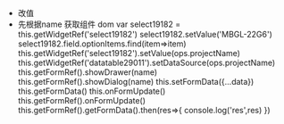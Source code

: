 - 改值
- 先根据name 获取组件 dom
var select19182 = this.getWidgetRef('select19182')
select19182.setValue('MBGL-22G6')
select19182.field.optionItems.find(item=>item)
this.getWidgetRef('select19182').setValue(ops.projectName)
this.getWidgetRef('datatable29011').setDataSource(ops.projectName)
this.getFormRef().showDrawer(name)
this.getFormRef().showDialog(name)
this.setFormData({...data})
this.getFormData()
this.onFormUpdate()
this.getFormRef().onFormUpdate()
this.getFormRef().getFormData().then(res=>{
  console.log('res',res)
})
